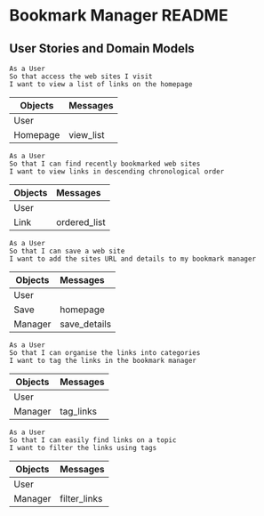 # Bookmark Manager README

## User Stories and Domain Models
```
As a User
So that access the web sites I visit
I want to view a list of links on the homepage
```
|Objects| Messages|
|------|:------|
|User |   |
|Homepage| view_list|

```
As a User
So that I can find recently bookmarked web sites
I want to view links in descending chronological order
```
|Objects| Messages|
|------|:------|
|User |   |
|Link | ordered_list|

```
As a User
So that I can save a web site
I want to add the sites URL and details to my bookmark manager
```
|Objects| Messages|
|------|:------|
|User |   |
|Save| homepage|
|Manager| save_details|

```
As a User
So that I can organise the links into categories
I want to tag the links in the bookmark manager
```
|Objects| Messages|
|------|:------|
|User |   |
|Manager| tag_links|

```
As a User
So that I can easily find links on a topic
I want to filter the links using tags
```
|Objects| Messages|
|------|:------|
|User |   |
|Manager| filter_links|
